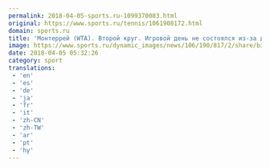 ```yaml
---
permalink: 2018-04-05-sports.ru-1099370083.html
original: https://www.sports.ru/tennis/1061908172.html
domain: sports.ru
title: 'Монтеррей (WTA). Второй круг. Игровой день не состоялся из-за дождя'
image: https://www.sports.ru/dynamic_images/news/106/190/817/2/share/b34d0a.png
date: 2018-04-05 05:32:26
category: sport
translations: 
 - 'en'
 - 'es'
 - 'de'
 - 'ja'
 - 'fr'
 - 'it'
 - 'zh-CN'
 - 'zh-TW'
 - 'ar'
 - 'pt'
 - 'hy'
---
```



